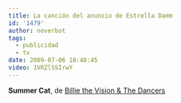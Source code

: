 ```yaml
---
title: La canción del anuncio de Estrella Damm
id: '1479'
author: neverbot
tags:
  - publicidad
  - tv
date: 2009-07-06 18:48:45
video: 1VRZlSSIrwY
---
```


**Summer Cat**, de [Billie the Vision & The Dancers](http://en.wikipedia.org/wiki/Billie_the_Vision_and_the_Dancers)